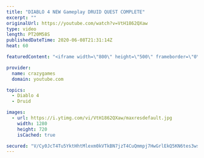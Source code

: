 ```yaml
---
title: "DIABLO 4 NEW Gameplay DRUID QUEST COMPLETE"
excerpt: ""
originalUrl: https://youtube.com/watch?v=VtH1862QXaw
type: video
length: PT20M58S
publishedDateTime: 2020-06-08T21:31:14Z
heat: 60

featuredContent: "<iframe width=\"800\" height=\"500\" frameborder=\"0\" src=\"https://www.youtube.com/embed/VtH1862QXaw\" allow=\"accelerometer; autoplay; encrypted-media; gyroscope; picture-in-picture\" allowfullscreen></iframe>"

provider:
  name: crazygames
  domain: youtube.com

topics:
  - Diablo 4
  - Druid

images:
  - url: https://i.ytimg.com/vi/VtH1862QXaw/maxresdefault.jpg
    width: 1280
    height: 720
    isCached: true

secured: "V/Cy0JcT4Tu5YktHhtMlexm0kVTkBN7jzT4CuQmmpj7HwGrlEkQ5KN6tes3wsOflR2+QEI280q6t1VQCdPcXrmVHKfcdKgtIe6Lw1PTKoC+zSQKmq397zb7O5Dpv2xHoAYXZM6M5CQue6JR0o2lkcG6xXI3DJBM6MQ67nKQy3C+3bJyv1dQh9Kc5tU9wkP30FzP7OrKr4c+B+5cT5T5KH3esSY+wkcnYk5bQx3+/tNfwB2uhPY32QVqs2dl9LV6+2APYnZ2z/+FD2q1/y1W3/2jgN9/qYpQG/6MNalR1HxAR7WEBntCmcYwjBDOr5oohwrZyusl+xWiAQx3A6+Qor5EqdE44dSUUALluY6Bu0pTwX3wUp1eov4qe5bUJ5bQ38tbe9Mwa9gxJBWVsZLCvc4dKZHrW97unzJ/Txhd8IxA=;c2e2XEncW5xJax24XBDb1A=="
---
```


